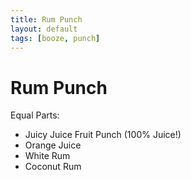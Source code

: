 ```yaml
---
title: Rum Punch
layout: default
tags: [booze, punch]
---
```

# Rum Punch

Equal Parts:
* Juicy Juice Fruit Punch (100% Juice!)
* Orange Juice
* White Rum
* Coconut Rum
